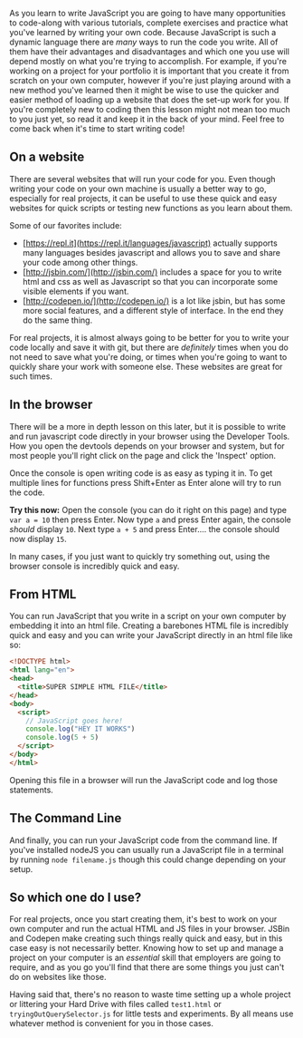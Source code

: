 As you learn to write JavaScript you are going to have many opportunities to code-along with various tutorials, complete exercises and practice what you've learned by writing your own code.  Because JavaScript is such a dynamic language there are _many_ ways to run the code you write.  All of them have their advantages and disadvantages and which one you use will depend mostly on what you're trying to accomplish.  For example, if you're working on a project for your portfolio it is important that you create it from scratch on your own computer, however if you're just playing around with a new method you've learned then it might be wise to use the quicker and easier method of loading up a website that does the set-up work for you.  If you're completely new to coding then this lesson might not mean too much to you just yet, so read it and keep it in the back of your mind.  Feel free to come back when it's time to start writing code!

## On a website

There are several websites that will run your code for you.  Even though writing your code on your own machine is usually a better way to go, especially for real projects, it can be useful to use these quick and easy websites for quick scripts or testing new functions as you learn about them.

Some of our favorites include:

* [https://repl.it](https://repl.it/languages/javascript) actually supports many languages besides javascript and allows you to save and share your code among other things.
* [http://jsbin.com/](http://jsbin.com/) includes a space for you to write html and css as well as Javascript so that you can incorporate some visible elements if you want.
* [http://codepen.io/](http://codepen.io/) is a lot like jsbin, but has some more social features, and a different style of interface.  In the end they do the same thing.

For real projects, it is almost always going to be better for you to write your code locally and save it with git, but there are _definitely_ times when you do not need to save what you're doing, or times when you're going to want to quickly share your work with someone else.  These websites are great for such times.

## In the browser

There will be a more in depth lesson on this later, but it is possible to write and run javascript code directly in your browser using the Developer Tools.  How you open the devtools depends on your browser and system, but for most people you'll right click on the page and click the 'Inspect' option.

Once the console is open writing code is as easy as typing it in.  To get multiple lines for functions press Shift+Enter as Enter alone will try to run the code.

**Try this now:** Open the console \(you can do it right on this page\) and type `var a = 10` then press Enter.  Now type `a` and press Enter again, the console _should_ display `10`.  Next type `a + 5` and press Enter.... the console should now display `15`.

In many cases, if you just want to quickly try something out, using the browser console is incredibly quick and easy.

## From HTML

You can run JavaScript that you write in a script on your own computer by embedding it into an html file.  Creating a barebones HTML file is incredibly quick and easy and you can write your JavaScript directly in an html file like so:

```html
<!DOCTYPE html>
<html lang="en">
<head>
  <title>SUPER SIMPLE HTML FILE</title>
</head>
<body>
  <script>
    // JavaScript goes here!
    console.log("HEY IT WORKS")
    console.log(5 + 5)
  </script>
</body>
</html>
```

Opening this file in a browser will run the JavaScript code and log those statements.

## The Command Line

And finally, you can run your JavaScript code from the command line.  If you've installed nodeJS you can usually run a JavaScript file in a terminal by running `node filename.js`  though this could change depending on your setup.

## So which one do I use?

For real projects, once you start creating them, it's best to work on your own computer and run the actual HTML and JS files in your browser.  JSBin and Codepen make creating such things really quick and easy, but in this case easy is not necessarily better.  Knowing how to set up and manage a project on your computer is an _essential_ skill that employers are going to require, and as you go you'll find that there are some things you just can't do on websites like those.

Having said that, there's no reason to waste time setting up a whole project or littering your Hard Drive with files called `test1.html` or `tryingOutQuerySelector.js` for little tests and experiments.  By all means use whatever method is convenient for you in those cases.

